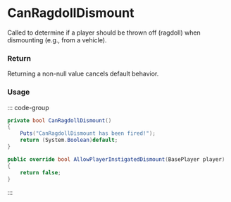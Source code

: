# CanRagdollDismount
<Badge type="info" text="Player"/><Badge type="danger" text="Carbon Compatible"/><Badge type="warning" text="Oxide Compatible"/>
Called to determine if a player should be thrown off (ragdoll) when dismounting (e.g., from a vehicle).

### Return
Returning a non-null value cancels default behavior.

### Usage
::: code-group
```csharp [Example]
private bool CanRagdollDismount()
{
	Puts("CanRagdollDismount has been fired!");
	return (System.Boolean)default;
}
```
```csharp [Source — Assembly-CSharp @ BaseRagdoll]
public override bool AllowPlayerInstigatedDismount(BasePlayer player)
{
	return false;
}

```
:::
